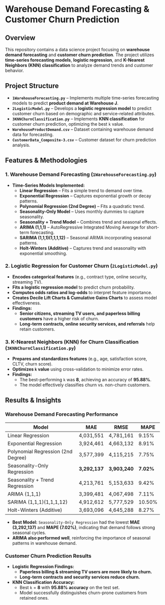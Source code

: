 # Warehouse Demand Forecasting & Customer Churn Prediction

## Overview
This repository contains a data science project focusing on **warehouse demand forecasting** and **customer churn prediction**. The project utilizes **time-series forecasting models**, **logistic regression**, and **K-Nearest Neighbors (KNN) classification** to analyze demand trends and customer behavior.

## Project Structure
- **`1WarehouseForecasting.py`** – Implements multiple time-series forecasting models to predict **product demand at Warehouse J**.
- **`2LogisticModel.py`** – Develops a **logistic regression model** to predict customer churn based on demographic and service-related attributes.
- **`3KNNChurnClassification.py`** – Implements **KNN classification** for customer churn prediction, optimizing the best `k` value.
- **`WarehouseProductDemand.csv`** – Dataset containing warehouse demand data for forecasting.
- **`CustomerData_Composite-3.csv`** – Customer dataset for churn prediction analysis.

## Features & Methodologies

### 1. Warehouse Demand Forecasting (`1WarehouseForecasting.py`)
- **Time-Series Models Implemented:**
  - **Linear Regression** – Fits a simple trend to demand over time.
  - **Exponential Regression** – Captures exponential growth or decay patterns.
  - **Polynomial Regression (2nd Degree)** – Fits a quadratic trend.
  - **Seasonality-Only Model** – Uses monthly dummies to capture seasonality.
  - **Seasonality + Trend Model** – Combines trend and seasonal effects.
  - **ARIMA (1,1,1)** – AutoRegressive Integrated Moving Average for short-term forecasting.
  - **SARIMA (1,1,1)(1,1,1,12)** – Seasonal ARIMA incorporating seasonal patterns.
  - **Holt-Winters (Additive)** – Captures trend and seasonality with exponential smoothing.

### 2. Logistic Regression for Customer Churn (`2LogisticModel.py`)
- **Encodes categorical features** (e.g., contract type, online security, streaming TV).
- **Fits a logistic regression model** to predict churn probability.
- **Computes odds ratios and log-odds** to interpret feature importance.
- **Creates Decile Lift Charts & Cumulative Gains Charts** to assess model effectiveness.
- **Findings:**
  - **Senior citizens, streaming TV users, and paperless billing customers** have a higher risk of churn.
  - **Long-term contracts, online security services, and referrals** help retain customers.

### 3. K-Nearest Neighbors (KNN) for Churn Classification (`3KNNChurnClassification.py`)
- **Prepares and standardizes features** (e.g., age, satisfaction score, CLTV, churn score).
- **Optimizes `k` value** using cross-validation to minimize error rates.
- **Findings:**
  - The best-performing `k` was **8**, achieving an accuracy of **95.88%**.
  - The model effectively classifies churn vs. non-churn customers.

## Results & Insights

### Warehouse Demand Forecasting Performance
| Model                              | MAE        | RMSE       | MAPE  |
|------------------------------------|------------|------------|--------|
| Linear Regression                 | 4,031,551  | 4,781,161  | 9.15%  |
| Exponential Regression            | 3,924,461  | 4,663,132  | 8.91%  |
| Polynomial Regression (2nd Degree) | 3,577,399  | 4,115,215  | 7.75%  |
| Seasonality-Only Regression        | **3,292,137** | **3,903,240** | **7.02%** |
| Seasonality + Trend Regression     | 4,213,761  | 5,153,633  | 9.42%  |
| ARIMA (1,1,1)                      | 3,399,481  | 4,067,498  | 7.11%  |
| SARIMA (1,1,1)(1,1,1,12)           | 4,912,612  | 5,777,529  | 10.50% |
| Holt-Winters (Additive)            | 3,693,096  | 4,645,288  | 8.27%  |

- **Best Model:** `Seasonality-Only Regression` had the lowest **MAE (3,292,137)** and **MAPE (7.02%)**, indicating that demand follows strong seasonal cycles.
- **ARIMA also performed well**, reinforcing the importance of seasonal patterns in warehouse demand.

### Customer Churn Prediction Results
- **Logistic Regression Findings:**
  - **Paperless billing & streaming TV users are more likely to churn.**
  - **Long-term contracts and security services reduce churn.**
- **KNN Classification Accuracy:**
  - Best `k` = **8** with **95.88% accuracy** on the test set.
  - Model successfully distinguishes churn-prone customers from retained ones.